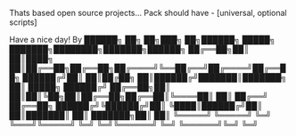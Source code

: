 Thats based open source projects... 
Pack should have - [universal, optional scripts]

Have a nice day! By 
██████╗ ██╗   ██╗███╗   ██╗██████╗  █████╗ ███████╗████████╗███████╗██████╗ 
██╔══██╗██║   ██║████╗  ██║██╔══██╗██╔══██╗██╔════╝╚══██╔══╝██╔════╝██╔══██╗
██████╔╝██║   ██║██╔██╗ ██║██████╔╝███████║███████╗   ██║   █████╗  ██████╔╝
██╔══██╗██║   ██║██║╚██╗██║██╔══██╗██╔══██║╚════██║   ██║   ██╔══╝  ██╔══██╗
██████╔╝╚██████╔╝██║ ╚████║██████╔╝██║  ██║███████║   ██║   ███████╗██║  ██║
╚═════╝  ╚═════╝ ╚═╝  ╚═══╝╚═════╝ ╚═╝  ╚═╝╚══════╝   ╚═╝   ╚══════╝╚═╝  ╚═╝
                                                    
                                                    
